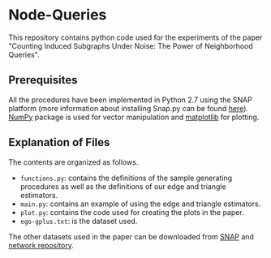 # Node-Queries

This repository contains python code used for the experiments of the paper "Counting Induced Subgraphs Under Noise: The Power of Neighborhood Queries". 

## Prerequisites

All the procedures have been implemented in Python 2.7 using the SNAP platform (more information about installing Snap.py can be found [here](https://snap.stanford.edu/snappy/index.html)). [NumPy](https://numpy.org/) package is used for vector manipulation and [matplotlib](https://matplotlib.org/) for plotting.


## Explanation of Files

The contents are organized as follows.

* `functions.py`: contains the definitions of the sample generating procedures as well as the definitions of our edge and triangle estimators.
* `main.py`: contains an example of using the edge and triangle estimators.
* `plot.py`: contains the code used for creating the plots in the paper.
* `ego-gplus.txt`: is the dataset used. 

The other datasets used in the paper can be downloaded from [SNAP](https://snap.stanford.edu/data/index.html) and [network repository](http://networkrepository.com/).
